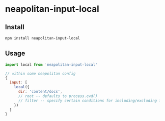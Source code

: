 # neapolitan-input-local

## Install

```sh
npm install neapolitan-input-local
```

## Usage

```js
import local from 'neapolitan-input-local'

// within some neapolitan config
{
  input: [
    local({
      dir: 'content/docs',
      // root -- defaults to process.cwd()
      // filter -- specify certain conditions for including/excluding files from property 'dir' 
    })
  ]
}
```